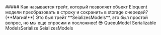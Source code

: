 <question>
##### Как называется трейт, который позволяет объект Eloquent модели преобразовать в строку и сохранить в storage очередей? (**Магия!**)
</question>

<description>
Это был трейт **SeializesModels**, это был простой вопрос, но мы еще спросим и посложнее! 😎
</description>

<answer>
QueeuModel
</answer>

<answer>
Serializable
</answer>

<answer>
ModelsSerialize
</answer>

<correct>
SeializesModels
</correct>
